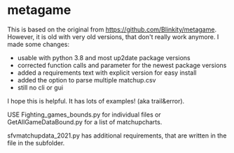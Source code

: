 # metagame

This is based on the original from https://github.com/Blinkity/metagame. However, it is old with very old versions, that don't really work anymore.
I made some changes:

* usable with python 3.8 and most up2date package versions
* corrected function calls and parameter for the newest package versions
* added a requirements text with explicit version for easy install
* added the option to parse multiple matchup.csv
* still no cli or gui 

I hope this is helpful. It has lots of examples! (aka trail&error).

USE Fighting_games_bounds.py for individual files or GetAllGameDataBound.py for a list of matchupcharts.

sfvmatchupdata_2021.py has additional requirements, that are written in the file in the subfolder.